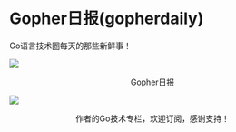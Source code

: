 # Gopher日报(gopherdaily)

Go语言技术圈每天的那些新鲜事！

![](http://image.tonybai.com/img/202011/gopher-daily-logo.png)
<center>Gopher日报</center>

![](http://image.tonybai.com/img/202011/go-column-pgo-with-qr-and-text.png)
<center>作者的Go技术专栏，欢迎订阅，感谢支持！</center>

